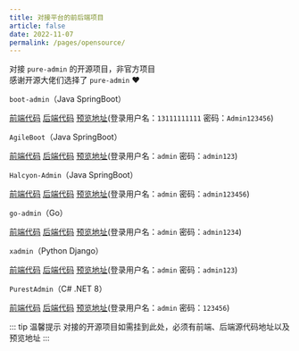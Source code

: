 ```yaml
---
title: 对接平台的前后端项目
article: false
date: 2022-11-07
permalink: /pages/opensource/
---
```


对接 `pure-admin` 的开源项目，非官方项目  
感谢开源大佬们选择了 `pure-admin` ❤️

`boot-admin`（Java SpringBoot）

[前端代码](https://github.com/hb0730/boot-admin-ui) [后端代码](https://github.com/hb0730/boot-admin) [预览地址](https://boot-admin.hb0730.com)(登录用户名：`13111111111` 密码：`Admin123456`)

`AgileBoot`（Java SpringBoot）

[前端代码](https://github.com/valarchie/AgileBoot-Front-End) [后端代码](https://github.com/valarchie/AgileBoot-Back-End) [预览地址](http://www.agileboot.cc)(登录用户名：`admin` 密码：`admin123`)

`Halcyon-Admin`（Java SpringBoot）

[前端代码](https://github.com/hhfb8848/halcyon-admin-ui) [后端代码](https://github.com/hhfb8848/halcyon-springboot) [预览地址](http://36.111.172.53:8848)(登录用户名：`admin` 密码：`admin123456`)

`go-admin`（Go）

[前端代码](https://github.com/anerg2046/go-admin-front) [后端代码](https://github.com/anerg2046/go-admin-server) [预览地址](https://admin.fabraze.com/)(登录用户名：`admin` 密码：`admin1234`)

`xadmin`（Python Django）

[前端代码](https://github.com/nineaiyu/xadmin-client) [后端代码](https://github.com/nineaiyu/xadmin-server) [预览地址](https://xadmin.dvcloud.xin/)(登录用户名：`admin` 密码：`admin123`)

`PurestAdmin`（C# .NET 8）

[前端代码](https://gitee.com/dymproject/purest-admin/tree/main/client-vue) [后端代码](https://gitee.com/dymproject/purest-admin/tree/main/api) [预览地址](http://www.purestadmin.com)(登录用户名：`admin` 密码：`123456`)

::: tip 温馨提示
对接的开源项目如需挂到此处，必须有前端、后端源代码地址以及预览地址
:::
